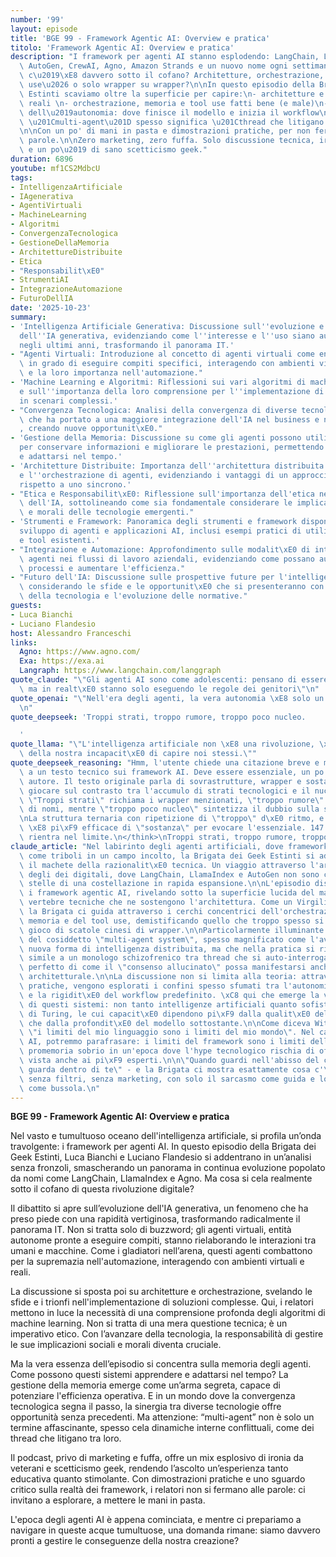 ```yaml
---
number: '99'
layout: episode
title: 'BGE 99 - Framework Agentic AI: Overview e pratica'
titolo: 'Framework Agentic AI: Overview e pratica'
description: "I framework per agenti AI stanno esplodendo: LangChain, LlamaIndex,\
  \ AutoGen, CrewAI, Agno, Amazon Strands e un nuovo nome ogni settimana.\n\nMa cosa\
  \ c\u2019\xE8 davvero sotto il cofano? Architetture, orchestrazione, memoria, tool\
  \ use\u2026 o solo wrapper su wrapper?\n\nIn questo episodio della Brigata dei Geek\
  \ Estinti scaviamo oltre la superficie per capire:\n- architetture e casi d'uso\
  \ reali \n- orchestrazione, memoria e tool use fatti bene (e male)\n- il problema\
  \ dell\u2019autonomia: dove finisce il modello e inizia il workflow\n- perch\xE9\
  \ \u201Cmulti-agent\u201D spesso significa \u201Cthread che litigano con se stessi\u201D\
  \n\nCon un po' di mani in pasta e dimostrazioni pratiche, per non fermarci alle\
  \ parole.\n\nZero marketing, zero fuffa. Solo discussione tecnica, ironia da veterani\
  \ e un po\u2019 di sano scetticismo geek."
duration: 6896
youtube: mf1CS2MdbcU
tags:
- IntelligenzaArtificiale
- IAgenerativa
- AgentiVirtuali
- MachineLearning
- Algoritmi
- ConvergenzaTecnologica
- GestioneDellaMemoria
- ArchitettureDistribuite
- Etica
- "Responsabilit\xE0"
- StrumentiAI
- IntegrazioneAutomazione
- FuturoDellIA
date: '2025-10-23'
summary:
- 'Intelligenza Artificiale Generativa: Discussione sull''evoluzione e sull''adozione
  dell''IA generativa, evidenziando come l''interesse e l''uso siano aumentati notevolmente
  negli ultimi anni, trasformando il panorama IT.'
- "Agenti Virtuali: Introduzione al concetto di agenti virtuali come entit\xE0 autonome\
  \ in grado di eseguire compiti specifici, interagendo con ambienti virtuali e reali,\
  \ e la loro importanza nell'automazione."
- 'Machine Learning e Algoritmi: Riflessioni sui vari algoritmi di machine learning
  e sull''importanza della loro comprensione per l''implementazione di soluzioni efficaci
  in scenari complessi.'
- "Convergenza Tecnologica: Analisi della convergenza di diverse tecnologie e discipline,\
  \ che ha portato a una maggiore integrazione dell'IA nel business e nella societ\xE0\
  , creando nuove opportunit\xE0."
- 'Gestione della Memoria: Discussione su come gli agenti possono utilizzare la memoria
  per conservare informazioni e migliorare le prestazioni, permettendo loro di apprendere
  e adattarsi nel tempo.'
- 'Architetture Distribuite: Importanza dell''architettura distribuita per la gestione
  e l''orchestrazione di agenti, evidenziando i vantaggi di un approccio asincrono
  rispetto a uno sincrono.'
- "Etica e Responsabilit\xE0: Riflessione sull'importanza dell'etica nell'utilizzo\
  \ dell'IA, sottolineando come sia fondamentale considerare le implicazioni sociali\
  \ e morali delle tecnologie emergenti."
- 'Strumenti e Framework: Panoramica degli strumenti e framework disponibili per lo
  sviluppo di agenti e applicazioni AI, inclusi esempi pratici di utilizzo di librerie
  e tool esistenti.'
- "Integrazione e Automazione: Approfondimento sulle modalit\xE0 di integrazione degli\
  \ agenti nei flussi di lavoro aziendali, evidenziando come possano automatizzare\
  \ processi e aumentare l'efficienza."
- "Futuro dell'IA: Discussione sulle prospettive future per l'intelligenza artificiale,\
  \ considerando le sfide e le opportunit\xE0 che si presenteranno con l'avanzamento\
  \ della tecnologia e l'evoluzione delle normative."
guests:
- Luca Bianchi
- Luciano Flandesio
host: Alessandro Franceschi
links:
  Agno: https://www.agno.com/
  Exa: https://exa.ai
  Langraph: https://www.langchain.com/langgraph
quote_claude: "\"Gli agenti AI sono come adolescenti: pensano di essere autonomi,\
  \ ma in realt\xE0 stanno solo eseguendo le regole dei genitori\"\n"
quote_openai: "\"Nell'era degli agenti, la vera autonomia \xE8 solo un'illusione programmata.\"\
  \n"
quote_deepseek: 'Troppi strati, troppo rumore, troppo poco nucleo.

  '
quote_llama: "\"L'intelligenza artificiale non \xE8 una rivoluzione, \xE8 un'evoluzione\
  \ della nostra incapacit\xE0 di capire noi stessi.\""
quote_deepseek_reasoning: "Hmm, l'utente chiede una citazione breve e memorabile ispirata\
  \ a un testo tecnico sui framework AI. Deve essere essenziale, un po' punk e senza\
  \ autore. Il testo originale parla di sovrastrutture, wrapper e sostanza. \n\nPosso\
  \ giocare sul contrasto tra l'accumulo di strati tecnologici e il nucleo funzionale.\
  \ \"Troppi strati\" richiama i wrapper menzionati, \"troppo rumore\" la proliferazione\
  \ di nomi, mentre \"troppo poco nucleo\" sintetizza il dubbio sulla sostanza. \n\
  \nLa struttura ternaria con ripetizione di \"troppo\" d\xE0 ritmo, e \"nucleo\"\
  \ \xE8 pi\xF9 efficace di \"sostanza\" per evocare l'essenziale. 147 caratteri,\
  \ rientra nel limite.\n</think>\nTroppi strati, troppo rumore, troppo poco nucleo.\n"
claude_article: "Nel labirinto degli agenti artificiali, dove framework si moltiplicano\
  \ come triboli in un campo incolto, la Brigata dei Geek Estinti si addentra con\
  \ il machete della razionalit\xE0 tecnica. Un viaggio attraverso l'architettura\
  \ degli dei digitali, dove LangChain, LlamaIndex e AutoGen non sono che le prime\
  \ stelle di una costellazione in rapida espansione.\n\nL'episodio disseziona anatomicamente\
  \ i framework agentic AI, rivelando sotto la superficie lucida del marketing le\
  \ vertebre tecniche che ne sostengono l'architettura. Come un Virgilio tecnologico,\
  \ la Brigata ci guida attraverso i cerchi concentrici dell'orchestrazione, della\
  \ memoria e del tool use, demistificando quello che troppo spesso si riduce a un\
  \ gioco di scatole cinesi di wrapper.\n\nParticolarmente illuminante \xE8 l'analisi\
  \ del cosiddetto \"multi-agent system\", spesso magnificato come l'avvento di una\
  \ nuova forma di intelligenza distribuita, ma che nella pratica si rivela pi\xF9\
  \ simile a un monologo schizofrenico tra thread che si auto-interrogano. Un esempio\
  \ perfetto di come il \"consenso allucinato\" possa manifestarsi anche a livello\
  \ architetturale.\n\nLa discussione non si limita alla teoria: attraverso dimostrazioni\
  \ pratiche, vengono esplorati i confini spesso sfumati tra l'autonomia del modello\
  \ e la rigidit\xE0 del workflow predefinito. \xC8 qui che emerge la vera natura\
  \ di questi sistemi: non tanto intelligenze artificiali quanto sofisticati automi\
  \ di Turing, le cui capacit\xE0 dipendono pi\xF9 dalla qualit\xE0 dell'orchestrazione\
  \ che dalla profondit\xE0 del modello sottostante.\n\nCome diceva Wittgenstein,\
  \ \"i limiti del mio linguaggio sono i limiti del mio mondo\". Nel caso degli agenti\
  \ AI, potremmo parafrasare: i limiti del framework sono i limiti dell'agente. Un\
  \ promemoria sobrio in un'epoca dove l'hype tecnologico rischia di offuscare la\
  \ vista anche ai pi\xF9 esperti.\n\n\"Quando guardi nell'abisso del codice, il codice\
  \ guarda dentro di te\" - e la Brigata ci mostra esattamente cosa c'\xE8 da vedere,\
  \ senza filtri, senza marketing, con solo il sarcasmo come guida e lo scetticismo\
  \ come bussola.\n"
---
```

**BGE 99 - Framework Agentic AI: Overview e pratica**

Nel vasto e tumultuoso oceano dell'intelligenza artificiale, si profila un’onda travolgente: i framework per agenti AI. In questo episodio della Brigata dei Geek Estinti, Luca Bianchi e Luciano Flandesio si addentrano in un’analisi senza fronzoli, smascherando un panorama in continua evoluzione popolato da nomi come LangChain, LlamaIndex e Agno. Ma cosa si cela realmente sotto il cofano di questa rivoluzione digitale?

Il dibattito si apre sull’evoluzione dell'IA generativa, un fenomeno che ha preso piede con una rapidità vertiginosa, trasformando radicalmente il panorama IT. Non si tratta solo di buzzword; gli agenti virtuali, entità autonome pronte a eseguire compiti, stanno rielaborando le interazioni tra umani e macchine. Come i gladiatori nell’arena, questi agenti combattono per la supremazia nell'automazione, interagendo con ambienti virtuali e reali.

La discussione si sposta poi su architetture e orchestrazione, svelando le sfide e i trionfi nell'implementazione di soluzioni complesse. Qui, i relatori mettono in luce la necessità di una comprensione profonda degli algoritmi di machine learning. Non si tratta di una mera questione tecnica; è un imperativo etico. Con l’avanzare della tecnologia, la responsabilità di gestire le sue implicazioni sociali e morali diventa cruciale.

Ma la vera essenza dell’episodio si concentra sulla memoria degli agenti. Come possono questi sistemi apprendere e adattarsi nel tempo? La gestione della memoria emerge come un’arma segreta, capace di potenziare l'efficienza operativa. E in un mondo dove la convergenza tecnologica segna il passo, la sinergia tra diverse tecnologie offre opportunità senza precedenti. Ma attenzione: “multi-agent” non è solo un termine affascinante, spesso cela dinamiche interne conflittuali, come dei thread che litigano tra loro.

Il podcast, privo di marketing e fuffa, offre un mix esplosivo di ironia da veterani e scetticismo geek, rendendo l’ascolto un’esperienza tanto educativa quanto stimolante. Con dimostrazioni pratiche e uno sguardo critico sulla realtà dei framework, i relatori non si fermano alle parole: ci invitano a esplorare, a mettere le mani in pasta.

L'epoca degli agenti AI è appena cominciata, e mentre ci prepariamo a navigare in queste acque tumultuose, una domanda rimane: siamo davvero pronti a gestire le conseguenze della nostra creazione?

